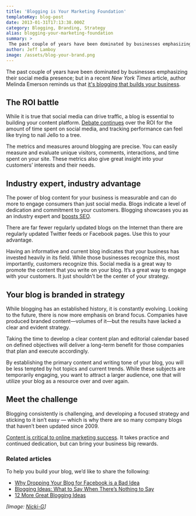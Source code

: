 ```yaml
---
title: 'Blogging is Your Marketing Foundation'
templateKey: blog-post
date: 2013-01-31T17:13:38.000Z
category: Blogging, Branding, Strategy
alias: blogging-your-marketing-foundation
summary: > 
 The past couple of years have been dominated by businesses emphasizing their social media presence; but in a recent New York Times article, author Melinda Emerson reminds us that it's blogging that builds your business.
author: Jeff Lamboy
image: /assets/blog-your-brand.png
---
```


The past couple of years have been dominated by businesses emphasizing their social media presence; but in a recent _New York Times_ article, author Melinda Emerson reminds us that [it's blogging that builds your business](http://boss.blogs.nytimes.com/2012/06/22/blogging-to-build-your-business/).

The ROI battle
--------------

While it is true that social media can drive traffic, a blog is essential to building your content platform. [Debate continues](http://www.clickz.com/clickz/column/2221153/finding-the-roi-in-social-media-no-silver-bullet) over the ROI for the amount of time spent on social media, and tracking performance can feel like trying to nail Jello to a tree.

The metrics and measures around blogging are precise. You can easily measure and evaluate unique visitors, comments, interactions, and time spent on your site. These metrics also give great insight into your customers’ interests and their needs.

Industry expert, industry advantage
-----------------------------------

The power of blog content for your business is measurable and can do more to engage consumers than just social media. Blogs indicate a level of dedication and commitment to your customers. Blogging showcases you as an industry expert and [boosts SEO](/blog/09/11/2012/we-don-t-do-seo).

There are far fewer regularly updated blogs on the Internet than there are regularly updated Twitter feeds or Facebook pages. Use this to your advantage.

Having an informative and current blog indicates that your business has invested heavily in its field. While those businesses recognize this, most importantly, customers recognize this. Social media is a great way to promote the content that you write on your blog. It’s a great way to engage with your customers. It just shouldn’t be the center of your strategy.

Your blog is branded in strategy
--------------------------------

While blogging has an established history, it is constantly evolving. Looking to the future, there is now more emphasis on brand focus. Companies have produced branded content—volumes of it—but the results have lacked a clear and evident strategy.

Taking the time to develop a clear content plan and editorial calendar based on defined objectives will deliver a long-term benefit for those companies that plan and execute accordingly.

By establishing the primary content and writing tone of your blog, you will be less tempted by hot topics and current trends. While these subjects are temporarily engaging, you want to attract a larger audience, one that will utilize your blog as a resource over and over again.

Meet the challenge
------------------

Blogging consistently is challenging, and developing a focused strategy and sticking to it isn’t easy — which is why there are so many company blogs that haven’t been updated since 2009.

[Content is critical to online marketing success](/blog/10/11/2011/biggest-reason-your-inbound-marketing-strategy-failing). It takes practice and continued dedication, but can bring your business big rewards.

### Related articles

To help you build your blog, we’d like to share the following:

*   [Why Dropping Your Blog for Facebook is a Bad Idea](/blog/04/30/2012/why-dropping-your-blog-facebook-bad-idea)
*   [Blogging Ideas: What to Say When There’s Nothing to Say](/blog/04/25/2011/blogging-ideas-what-say-when-theres-nothing-say)
*   [12 More Great Blogging Ideas](/blog/05/02/2011/12-more-great-blogging-ideas)

_\[Image: [Nicki-G](http://www.flickr.com/photos/nixit/68597213/)\]_